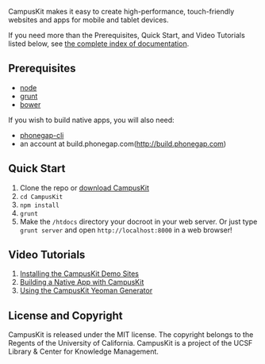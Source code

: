 CampusKit makes it easy to create high-performance, touch-friendly websites and apps for mobile and tablet devices. 

If you need more than the Prerequisites, Quick Start, and Video Tutorials listed below, see [the complete index of documentation](https://github.com/Trott/CampusKit/wiki).

Prerequisites
-

* [node](http://nodejs.org/download/)
* [grunt](http://gruntjs.com/getting-started)
* [bower](http://bower.io/)

If you wish to build native apps, you will also need:

* [phonegap-cli](https://github.com/mwbrooks/phonegap-cli)
* an account at build.phonegap.com(http://build.phonegap.com)

Quick Start
-

1. Clone the repo or [download CampusKit](https://github.com/Trott/CampusKit/tags)
2. `cd CampusKit`
3. `npm install`
4. `grunt`
5. Make the `/htdocs` directory your docroot in your web server. Or just type `grunt server` and open `http://localhost:8000` in a web browser!

Video Tutorials
-

1. [Installing the CampusKit Demo Sites](http://www.youtube.com/watch?v=7AmiQxh_ETM)
2. [Building a Native App with CampusKit](http://www.youtube.com/watch?v=ARKt6licNK8)
3. [Using the CampusKit Yeoman Generator](http://www.youtube.com/watch?v=EIM8OUpOgf0)

License and Copyright
-

CampusKit is released under the MIT license. The copyright belongs to the Regents of the University of California. CampusKit is a project of the UCSF Library & Center for Knowledge Management.



